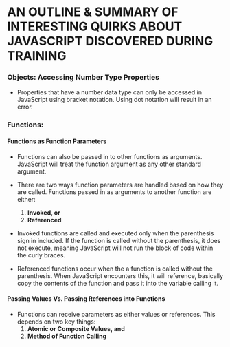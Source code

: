 # AN OUTLINE & SUMMARY OF INTERESTING QUIRKS ABOUT JAVASCRIPT DISCOVERED DURING TRAINING

### Objects: Accessing Number Type Properties
* Properties that have a number data type can only be accessed in JavaScript using bracket notation. Using dot notation will result in an error.

### Functions:
#### Functions as Function Parameters
* Functions can also be passed in to other functions as arguments. JavaScript will treat the function argument as any other standard argument.
* There are two ways function parameters are handled based on how they are called. Functions passed in as arguments to another function are either:
  1. **Invoked, or**
  2. **Referenced**
  
* Invoked functions are called and executed only when the parenthesis sign in included. If the function is called without the parenthesis, it does not execute, meaning JavaScript will not run the block of code within the curly braces.
* Referenced functions occur when the a function is called without the parenthesis. When JavaScript encounters this, it will reference, basically copy the contents of the function and pass it into the variable calling it.

#### Passing Values Vs. Passing References into Functions
* Functions can receive parameters as either values or references. This depends on two key things:
  1. **Atomic or Composite Values, and**
  2. **Method of Function Calling**
